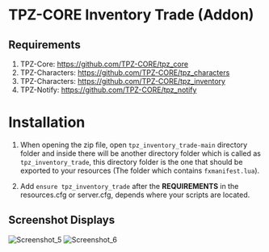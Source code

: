 # TPZ-CORE Inventory Trade (Addon)

## Requirements

1. TPZ-Core: https://github.com/TPZ-CORE/tpz_core
2. TPZ-Characters: https://github.com/TPZ-CORE/tpz_characters
3. TPZ-Characters: https://github.com/TPZ-CORE/tpz_inventory
4. TPZ-Notify: https://github.com/TPZ-CORE/tpz_notify

# Installation

1. When opening the zip file, open `tpz_inventory_trade-main` directory folder and inside there will be another directory folder which is called as `tpz_inventory_trade`, this directory folder is the one that should be exported to your resources (The folder which contains `fxmanifest.lua`).

2. Add `ensure tpz_inventory_trade` after the **REQUIREMENTS** in the resources.cfg or server.cfg, depends where your scripts are located.

## Screenshot Displays

![Screenshot_5](https://github.com/user-attachments/assets/ce11e621-9bc1-4c5c-8be3-8fc61c2f475d)
![Screenshot_6](https://github.com/user-attachments/assets/b57b94b5-03aa-4165-8d8f-a7f56f5f5155)
